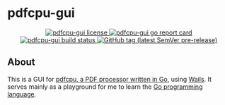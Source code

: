# pdfcpu-gui
<p align="center">
    <a href="https://github.com/jngo102/pdfcpu-gui/blob/main/License.md">
        <img alt="pdfcpu-gui license" src="https://img.shields.io/github/license/jngo102/pdfcpu-gui" />
    </a>
    <a href="https://goreportcard.com/report/github.com/jngo102/pdfcpu-gui">
        <img alt="pdfcpu-gui go report card" src="https://goreportcard.com/badge/github.com/jngo102/pdfcpu-gui" />
    </a>
    <a href="https://github.com/jngo102/pdfcpu-gui/actions">
        <img alt="pdfcpu-gui build status" src="https://img.shields.io/github/actions/workflow/status/jngo102/pdfcpu-gui/main.yml" />
    </a>
    <a href="https://github.com/jngo102/pdfcpu-gui/tags" rel="nofollow">
        <img alt="GitHub tag (latest SemVer pre-release)" src="https://img.shields.io/github/v/tag/jngo102/pdfcpu-gui?include_prereleases&label=version"/>
    </a>
</p>

## About
This is a GUI for [pdfcpu, a PDF processor written in Go](https://pdfcpu.io), using [Wails](https://wails.io). It serves mainly as a playground for me to learn the [Go programming language](https://go.dev).
